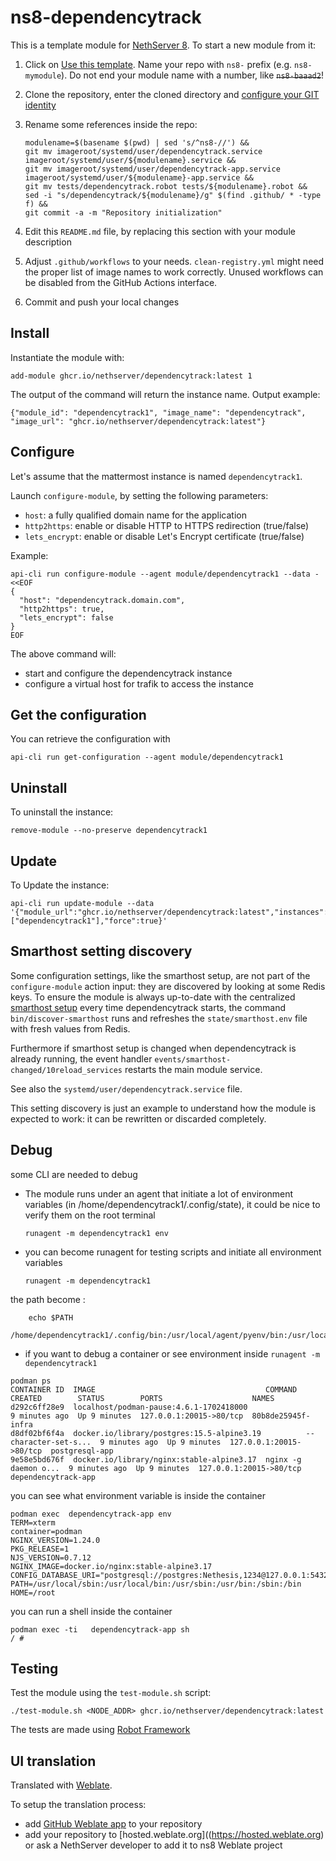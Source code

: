 # ns8-dependencytrack

This is a template module for [NethServer 8](https://github.com/NethServer/ns8-core).
To start a new module from it:

1. Click on [Use this template](https://github.com/NethServer/ns8-dependencytrack/generate).
   Name your repo with `ns8-` prefix (e.g. `ns8-mymodule`). 
   Do not end your module name with a number, like ~~`ns8-baaad2`~~!

1. Clone the repository, enter the cloned directory and
   [configure your GIT identity](https://git-scm.com/book/en/v2/Getting-Started-First-Time-Git-Setup#_your_identity)

1. Rename some references inside the repo:
   ```
   modulename=$(basename $(pwd) | sed 's/^ns8-//') &&
   git mv imageroot/systemd/user/dependencytrack.service imageroot/systemd/user/${modulename}.service &&
   git mv imageroot/systemd/user/dependencytrack-app.service imageroot/systemd/user/${modulename}-app.service && 
   git mv tests/dependencytrack.robot tests/${modulename}.robot &&
   sed -i "s/dependencytrack/${modulename}/g" $(find .github/ * -type f) &&
   git commit -a -m "Repository initialization"
   ```

1. Edit this `README.md` file, by replacing this section with your module
   description

1. Adjust `.github/workflows` to your needs. `clean-registry.yml` might
   need the proper list of image names to work correctly. Unused workflows
   can be disabled from the GitHub Actions interface.

1. Commit and push your local changes

## Install

Instantiate the module with:

    add-module ghcr.io/nethserver/dependencytrack:latest 1

The output of the command will return the instance name.
Output example:

    {"module_id": "dependencytrack1", "image_name": "dependencytrack", "image_url": "ghcr.io/nethserver/dependencytrack:latest"}

## Configure

Let's assume that the mattermost instance is named `dependencytrack1`.

Launch `configure-module`, by setting the following parameters:
- `host`: a fully qualified domain name for the application
- `http2https`: enable or disable HTTP to HTTPS redirection (true/false)
- `lets_encrypt`: enable or disable Let's Encrypt certificate (true/false)


Example:

```
api-cli run configure-module --agent module/dependencytrack1 --data - <<EOF
{
  "host": "dependencytrack.domain.com",
  "http2https": true,
  "lets_encrypt": false
}
EOF
```

The above command will:
- start and configure the dependencytrack instance
- configure a virtual host for trafik to access the instance

## Get the configuration
You can retrieve the configuration with

```
api-cli run get-configuration --agent module/dependencytrack1
```

## Uninstall

To uninstall the instance:

    remove-module --no-preserve dependencytrack1

## Update

To Update the instance:

    api-cli run update-module --data '{"module_url":"ghcr.io/nethserver/dependencytrack:latest","instances":["dependencytrack1"],"force":true}'

## Smarthost setting discovery

Some configuration settings, like the smarthost setup, are not part of the
`configure-module` action input: they are discovered by looking at some
Redis keys.  To ensure the module is always up-to-date with the
centralized [smarthost
setup](https://nethserver.github.io/ns8-core/core/smarthost/) every time
dependencytrack starts, the command `bin/discover-smarthost` runs and refreshes
the `state/smarthost.env` file with fresh values from Redis.

Furthermore if smarthost setup is changed when dependencytrack is already
running, the event handler `events/smarthost-changed/10reload_services`
restarts the main module service.

See also the `systemd/user/dependencytrack.service` file.

This setting discovery is just an example to understand how the module is
expected to work: it can be rewritten or discarded completely.

## Debug

some CLI are needed to debug

- The module runs under an agent that initiate a lot of environment variables (in /home/dependencytrack1/.config/state), it could be nice to verify them
on the root terminal

    `runagent -m dependencytrack1 env`

- you can become runagent for testing scripts and initiate all environment variables
  
    `runagent -m dependencytrack1`

 the path become : 
```
    echo $PATH
    /home/dependencytrack1/.config/bin:/usr/local/agent/pyenv/bin:/usr/local/sbin:/usr/local/bin:/usr/sbin:/usr/bin:/usr/
```

- if you want to debug a container or see environment inside
 `runagent -m dependencytrack1`
 ```
podman ps
CONTAINER ID  IMAGE                                      COMMAND               CREATED        STATUS        PORTS                    NAMES
d292c6ff28e9  localhost/podman-pause:4.6.1-1702418000                          9 minutes ago  Up 9 minutes  127.0.0.1:20015->80/tcp  80b8de25945f-infra
d8df02bf6f4a  docker.io/library/postgres:15.5-alpine3.19          --character-set-s...  9 minutes ago  Up 9 minutes  127.0.0.1:20015->80/tcp  postgresql-app
9e58e5bd676f  docker.io/library/nginx:stable-alpine3.17  nginx -g daemon o...  9 minutes ago  Up 9 minutes  127.0.0.1:20015->80/tcp  dependencytrack-app
```

you can see what environment variable is inside the container
```
podman exec  dependencytrack-app env
TERM=xterm
container=podman
NGINX_VERSION=1.24.0
PKG_RELEASE=1
NJS_VERSION=0.7.12
NGINX_IMAGE=docker.io/nginx:stable-alpine3.17
CONFIG_DATABASE_URI="postgresql://postgres:Nethesis,1234@127.0.0.1:5432/toto"
PATH=/usr/local/sbin:/usr/local/bin:/usr/sbin:/usr/bin:/sbin:/bin
HOME=/root
```

you can run a shell inside the container

```
podman exec -ti   dependencytrack-app sh
/ # 
```
## Testing

Test the module using the `test-module.sh` script:


    ./test-module.sh <NODE_ADDR> ghcr.io/nethserver/dependencytrack:latest

The tests are made using [Robot Framework](https://robotframework.org/)

## UI translation

Translated with [Weblate](https://hosted.weblate.org/projects/ns8/).

To setup the translation process:

- add [GitHub Weblate app](https://docs.weblate.org/en/latest/admin/continuous.html#github-setup) to your repository
- add your repository to [hosted.weblate.org]((https://hosted.weblate.org) or ask a NethServer developer to add it to ns8 Weblate project

